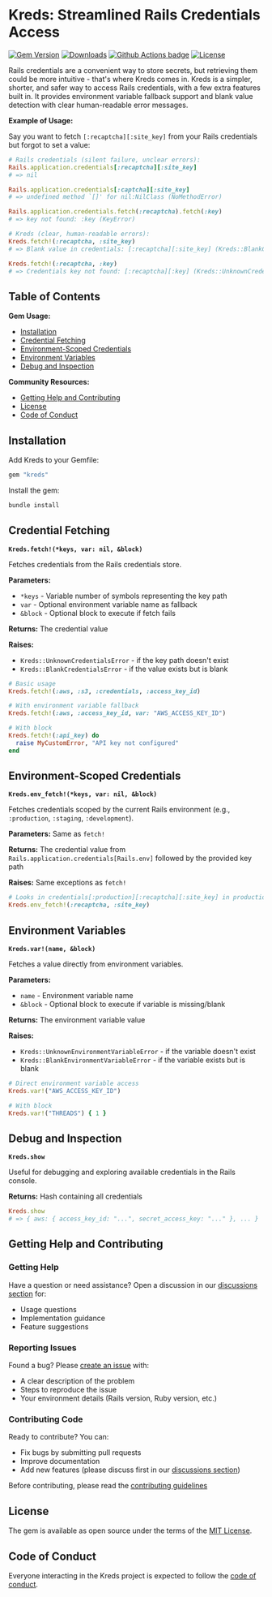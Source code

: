 # Kreds: Streamlined Rails Credentials Access

[![Gem Version](https://badge.fury.io/rb/kreds.svg)](http://badge.fury.io/rb/kreds)
[![Downloads](https://img.shields.io/gem/dt/kreds.svg)](https://rubygems.org/gems/kreds)
[![Github Actions badge](https://github.com/enjaku4/kreds/actions/workflows/ci.yml/badge.svg)](https://github.com/enjaku4/kreds/actions/workflows/ci.yml)
[![License](https://img.shields.io/github/license/enjaku4/kreds.svg)](LICENSE)

Rails credentials are a convenient way to store secrets, but retrieving them could be more intuitive - that's where Kreds comes in. Kreds is a simpler, shorter, and safer way to access Rails credentials, with a few extra features built in. It provides environment variable fallback support and blank value detection with clear human-readable error messages.

**Example of Usage:**

Say you want to fetch `[:recaptcha][:site_key]` from your Rails credentials but forgot to set a value:

```ruby
# Rails credentials (silent failure, unclear errors):
Rails.application.credentials[:recaptcha][:site_key]
# => nil

Rails.application.credentials[:captcha][:site_key]
# => undefined method `[]' for nil:NilClass (NoMethodError)

Rails.application.credentials.fetch(:recaptcha).fetch(:key)
# => key not found: :key (KeyError)

# Kreds (clear, human-readable errors):
Kreds.fetch!(:recaptcha, :site_key)
# => Blank value in credentials: [:recaptcha][:site_key] (Kreds::BlankCredentialsError)

Kreds.fetch!(:recaptcha, :key)
# => Credentials key not found: [:recaptcha][:key] (Kreds::UnknownCredentialsError)
```

## Table of Contents

**Gem Usage:**
  - [Installation](#installation)
  - [Credential Fetching](#credential-fetching)
  - [Environment-Scoped Credentials](#environment-scoped-credentials)
  - [Environment Variables](#environment-variables)
  - [Debug and Inspection](#debug-and-inspection)

**Community Resources:**
  - [Getting Help and Contributing](#getting-help-and-contributing)
  - [License](#license)
  - [Code of Conduct](#code-of-conduct)

## Installation

Add Kreds to your Gemfile:

```ruby
gem "kreds"
```

Install the gem:

```bash
bundle install
```

## Credential Fetching

**`Kreds.fetch!(*keys, var: nil, &block)`**

Fetches credentials from the Rails credentials store.

**Parameters:**
- `*keys` - Variable number of symbols representing the key path
- `var` - Optional environment variable name as fallback
- `&block` - Optional block to execute if fetch fails

**Returns:** The credential value

**Raises:**
- `Kreds::UnknownCredentialsError` - if the key path doesn't exist
- `Kreds::BlankCredentialsError` - if the value exists but is blank

```ruby
# Basic usage
Kreds.fetch!(:aws, :s3, :credentials, :access_key_id)

# With environment variable fallback
Kreds.fetch!(:aws, :access_key_id, var: "AWS_ACCESS_KEY_ID")

# With block
Kreds.fetch!(:api_key) do
  raise MyCustomError, "API key not configured"
end
```

## Environment-Scoped Credentials

**`Kreds.env_fetch!(*keys, var: nil, &block)`**

Fetches credentials scoped by the current Rails environment (e.g., `:production`, `:staging`, `:development`).

**Parameters:** Same as `fetch!`

**Returns:** The credential value from `Rails.application.credentials[Rails.env]` followed by the provided key path

**Raises:** Same exceptions as `fetch!`

```ruby
# Looks in credentials[:production][:recaptcha][:site_key] in production
Kreds.env_fetch!(:recaptcha, :site_key)
```

## Environment Variables

**`Kreds.var!(name, &block)`**

Fetches a value directly from environment variables.

**Parameters:**
- `name` - Environment variable name
- `&block` - Optional block to execute if variable is missing/blank

**Returns:** The environment variable value

**Raises:**
- `Kreds::UnknownEnvironmentVariableError` - if the variable doesn't exist
- `Kreds::BlankEnvironmentVariableError` - if the variable exists but is blank

```ruby
# Direct environment variable access
Kreds.var!("AWS_ACCESS_KEY_ID")

# With block
Kreds.var!("THREADS") { 1 }
```

## Debug and Inspection

**`Kreds.show`**

Useful for debugging and exploring available credentials in the Rails console.

**Returns:** Hash containing all credentials

```ruby
Kreds.show
# => { aws: { access_key_id: "...", secret_access_key: "..." }, ... }
```

## Getting Help and Contributing

### Getting Help
Have a question or need assistance? Open a discussion in our [discussions section](https://github.com/enjaku4/kreds/discussions) for:
- Usage questions
- Implementation guidance
- Feature suggestions

### Reporting Issues
Found a bug? Please [create an issue](https://github.com/enjaku4/kreds/issues) with:
- A clear description of the problem
- Steps to reproduce the issue
- Your environment details (Rails version, Ruby version, etc.)

### Contributing Code
Ready to contribute? You can:
- Fix bugs by submitting pull requests
- Improve documentation
- Add new features (please discuss first in our [discussions section](https://github.com/enjaku4/kreds/discussions))

Before contributing, please read the [contributing guidelines](https://github.com/enjaku4/kreds/blob/master/CONTRIBUTING.md)

## License

The gem is available as open source under the terms of the [MIT License](https://github.com/enjaku4/kreds/blob/master/LICENSE.txt).

## Code of Conduct

Everyone interacting in the Kreds project is expected to follow the [code of conduct](https://github.com/enjaku4/kreds/blob/master/CODE_OF_CONDUCT.md).
